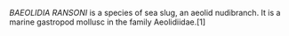 _BAEOLIDIA RANSONI_ is a species of sea slug, an aeolid nudibranch. It is a marine gastropod mollusc in the family Aeolidiidae.[1]
